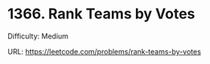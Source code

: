 # 1366. Rank Teams by Votes

Difficulty: Medium

URL: https://leetcode.com/problems/rank-teams-by-votes

